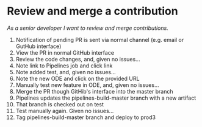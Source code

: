 # Review and merge a contribution
_As a senior developer I want to review and merge contributions._

1. Notification of pending PR is sent via normal channel (e.g. email or GutHub
   interface)
1. View the PR in normal GitHub interface
1. Review the code changes, and, given no issues...
1. Note link to Pipelines job and click link
1. Note added test, and, given no issues...
1. Note the new ODE and click on the provided URL
1. Manually test new feature in ODE, and, given no issues...
1. Merge the PR though GitHib's interface into the master branch
1. Pipelines updates the pipelines-build-master branch with a new artifact
1. That branch is checked out on test
1. Test manually again. Given no issues...
1. Tag pipelines-build-master branch and deploy to prod3